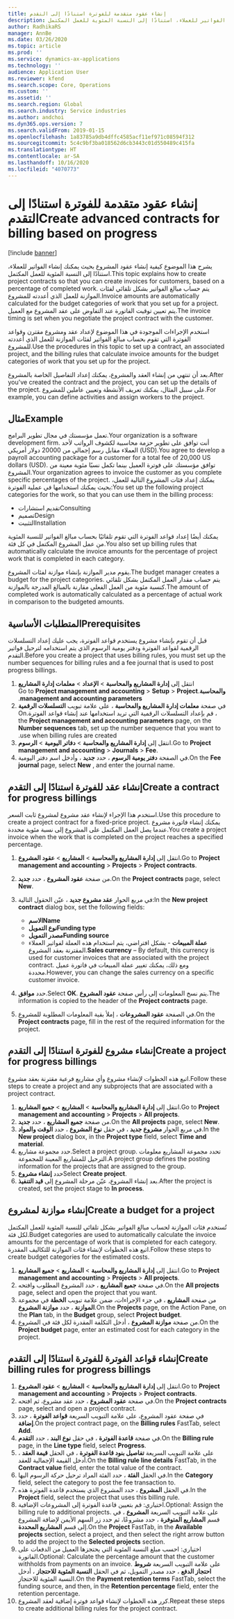```yaml
---
title: إنشاء عقود متقدمة للفوترة استنادًا إلى التقدم
description: يشرح هذا الموضوع كيفية إنشاء عقود المشروع بحيث يمكنك إنشاء الفواتير للعملاء، استنادًا إلى النسبة المئوية للعمل المكتمل.
author: RadhikaRS
manager: AnnBe
ms.date: 03/26/2020
ms.topic: article
ms.prod: ''
ms.service: dynamics-ax-applications
ms.technology: ''
audience: Application User
ms.reviewer: kfend
ms.search.scope: Core, Operations
ms.custom: ''
ms.assetid: ''
ms.search.region: Global
ms.search.industry: Service industries
ms.author: andchoi
ms.dyn365.ops.version: 7
ms.search.validFrom: 2019-01-15
ms.openlocfilehash: 1a83785a9db4dffc4585acf11ef971c08594f312
ms.sourcegitcommit: 5c4c9bf3ba018562d6cb3443c01d550489c415fa
ms.translationtype: HT
ms.contentlocale: ar-SA
ms.lasthandoff: 10/16/2020
ms.locfileid: "4070773"
---
```

# <a name="create-advanced-contracts-for-billing-based-on-progress"></a><span data-ttu-id="12ff3-103">إنشاء عقود متقدمة للفوترة استنادًا إلى التقدم</span><span class="sxs-lookup"><span data-stu-id="12ff3-103">Create advanced contracts for billing based on progress</span></span>
[!include [banner](../includes/banner.md)]

<span data-ttu-id="12ff3-104">يشرح هذا الموضوع كيفية إنشاء عقود المشروع بحيث يمكنك إنشاء الفواتير للعملاء، استنادًا إلى النسبة المئوية للعمل المكتمل.</span><span class="sxs-lookup"><span data-stu-id="12ff3-104">This topic explains how to create project contracts so that you can create invoices for customers, based on a percentage of completed work.</span></span> <span data-ttu-id="12ff3-105">يتم حساب مبالغ الفواتير بشكل تلقائي لفئات الموازنة للعمل الذي أعددته للمشروع.</span><span class="sxs-lookup"><span data-stu-id="12ff3-105">Invoice amounts are automatically calculated for the budget categories of work that you set up for a project.</span></span> <span data-ttu-id="12ff3-106">يتم تعيين توقيت الفاتورة عند التفاوض على عقد المشروع مع العميل.</span><span class="sxs-lookup"><span data-stu-id="12ff3-106">The invoice timing is set when you negotiate the project contract with the customer.</span></span>

<span data-ttu-id="12ff3-107">استخدم الإجراءات الموجودة في هذا الموضوع لإعداد عقد ومشروع مقترن وقواعد الفوترة التي تقوم بحساب مبالغ الفواتير لفئات الموازنة للعمل الذي أعددته للمشروع.</span><span class="sxs-lookup"><span data-stu-id="12ff3-107">Use the procedures in this topic to set up a contract, an associated project, and the billing rules that calculate invoice amounts for the budget categories of work that you set up for the project.</span></span>

<span data-ttu-id="12ff3-108">بعد أن تنتهي من إنشاء العقد والمشروع، يمكنك إعداد التفاصيل الخاصة بالمشروع.</span><span class="sxs-lookup"><span data-stu-id="12ff3-108">After you've created the contract and the project, you can set up the details of the project.</span></span> <span data-ttu-id="12ff3-109">على سبيل المثال، يمكنك تعريف الأنشطة وتعيين عاملين للمشروع.</span><span class="sxs-lookup"><span data-stu-id="12ff3-109">For example, you can define activities and assign workers to the project.</span></span>

## <a name="example"></a><span data-ttu-id="12ff3-110">مثال</span><span class="sxs-lookup"><span data-stu-id="12ff3-110">Example</span></span>

<span data-ttu-id="12ff3-111">تعمل مؤسستك في مجال تطوير البرامج.</span><span class="sxs-lookup"><span data-stu-id="12ff3-111">Your organization is a software development firm.</span></span> <span data-ttu-id="12ff3-112">أنت توافق على تطوير حزمة محاسبية لكشوف الرواتب لأحد العملاء مقابل رسم إجمالي من 20000 دولار أمريكي (USD).</span><span class="sxs-lookup"><span data-stu-id="12ff3-112">You agree to develop a payroll accounting package for a customer for a total fee of 20,000 US dollars (USD).</span></span> <span data-ttu-id="12ff3-113">توافق مؤسستك على فوترة العميل بينما تكمل نسبًا مئوية معينة من المشروع.</span><span class="sxs-lookup"><span data-stu-id="12ff3-113">Your organization agrees to invoice the customer as you complete specific percentages of the project.</span></span> <span data-ttu-id="12ff3-114">يمكنك إعداد فئات المشروع التالية للعمل، بحيث يمكنك استخدامها في عملية الفوترة:</span><span class="sxs-lookup"><span data-stu-id="12ff3-114">You set up the following project categories for the work, so that you can use them in the billing process:</span></span>

- <span data-ttu-id="12ff3-115">تقديم استشارات</span><span class="sxs-lookup"><span data-stu-id="12ff3-115">Consulting</span></span>
- <span data-ttu-id="12ff3-116">تصميم</span><span class="sxs-lookup"><span data-stu-id="12ff3-116">Design</span></span>
- <span data-ttu-id="12ff3-117">التثبيت</span><span class="sxs-lookup"><span data-stu-id="12ff3-117">Installation</span></span>

<span data-ttu-id="12ff3-118">يمكنك أيضًا إعداد قواعد الفوترة التي تقوم تلقائيًا بحساب مبالغ الفواتير للنسبة المئوية من عمل المشروع المكتمل في كل فئة.</span><span class="sxs-lookup"><span data-stu-id="12ff3-118">You also set up billing rules that automatically calculate the invoice amounts for the percentage of project work that is completed in each category.</span></span>

<span data-ttu-id="12ff3-119">يقوم مدير الموازنة بإنشاء موازنة لفئات المشروع.</span><span class="sxs-lookup"><span data-stu-id="12ff3-119">The budget manager creates a budget for the project categories.</span></span> <span data-ttu-id="12ff3-120">يتم حساب مقدار العمل المكتمل بشكل تلقائي كنسبة مئوية من العمل الفعلي مقارنة بالمبالغ المدرجة بالموازنة.</span><span class="sxs-lookup"><span data-stu-id="12ff3-120">The amount of completed work is automatically calculated as a percentage of actual work in comparison to the budgeted amounts.</span></span>

## <a name="prerequisites"></a><span data-ttu-id="12ff3-121">المتطلبات الأساسية</span><span class="sxs-lookup"><span data-stu-id="12ff3-121">Prerequisites</span></span>

<span data-ttu-id="12ff3-122">قبل أن تقوم بإنشاء مشروع يستخدم قواعد الفوترة، يجب عليك إعداد التسلسلات الرقمية لقواعد الفوترة ودفتر يومية الرسوم الذي يتم استخدامه لترحيل فواتير التقدم.</span><span class="sxs-lookup"><span data-stu-id="12ff3-122">Before you create a project that uses billing rules, you must set up the number sequences for billing rules and a fee journal that is used to post progress billings.</span></span>

1. <span data-ttu-id="12ff3-123">انتقل إلى **إدارة المشاريع والمحاسبة** \> **الإعداد** \> **معلمات إدارة المشاريع والمحاسبة‬‏‫**.</span><span class="sxs-lookup"><span data-stu-id="12ff3-123">Go to **Project management and accounting** \> **Setup** \> **Project management and accounting parameters**.</span></span>
2. <span data-ttu-id="12ff3-124">في صفحة **معلمات إدارة المشاريع والمحاسبة‬‏‫** ، على علامة تبويب **التسلسلات الرقمية** ، قم بإعداد التسلسلات الرقمية التي تريد استخدامها عند إنشاء قواعد الفوترة.</span><span class="sxs-lookup"><span data-stu-id="12ff3-124">On the **Project management and accounting parameters** page, on the **Number sequences** tab, set up the number sequence that you want to use when billing rules are created.</span></span>
3. <span data-ttu-id="12ff3-125">انتقل إلى **إدارة المشاريع والمحاسبة** \> **دفاتر اليومية** \> **الرسوم**.</span><span class="sxs-lookup"><span data-stu-id="12ff3-125">Go to **Project management and accounting** \> **Journals** \> **Fee**.</span></span>
4. <span data-ttu-id="12ff3-126">في الصفحة **دفتر يومية الرسوم** ، حدد **جديد** ، وأدخل اسم دفتر اليومية.</span><span class="sxs-lookup"><span data-stu-id="12ff3-126">On the **Fee journal** page, select **New** , and enter the journal name.</span></span>

## <a name="create-a-contract-for-progress-billings"></a><span data-ttu-id="12ff3-127">إنشاء عقد للفوترة استنادًا إلى التقدم‬</span><span class="sxs-lookup"><span data-stu-id="12ff3-127">Create a contract for progress billings</span></span>

<span data-ttu-id="12ff3-128">استخدم هذا الإجراء لإنشاء عقد مشروع لمشروع ثابت السعر.</span><span class="sxs-lookup"><span data-stu-id="12ff3-128">Use this procedure to create a project contract for a fixed-price project.</span></span> <span data-ttu-id="12ff3-129">يمكنك إنشاء فاتورة مشروع عندما يصل العمل المكتمل على المشروع إلى نسبة مئوية محددة.</span><span class="sxs-lookup"><span data-stu-id="12ff3-129">You create a project invoice when the work that is completed on the project reaches a specified percentage.</span></span>

1. <span data-ttu-id="12ff3-130">انتقل إلى **إدارة المشاريع والمحاسبة** \> **المشاريع** \> **عقود المشروع**.</span><span class="sxs-lookup"><span data-stu-id="12ff3-130">Go to **Project management and accounting** \> **Projects** \> **Project contracts**.</span></span>
2. <span data-ttu-id="12ff3-131">من صفحة **عقود المشروع** ، حدد **جديد**.</span><span class="sxs-lookup"><span data-stu-id="12ff3-131">On the **Project contracts** page, select **New**.</span></span>
3. <span data-ttu-id="12ff3-132">في مربع الحوار **عقد مشروع جديد** ، عيّن الحقول التالية:</span><span class="sxs-lookup"><span data-stu-id="12ff3-132">In the **New project contract** dialog box, set the following fields:</span></span>

    - <span data-ttu-id="12ff3-133">**الاسم**</span><span class="sxs-lookup"><span data-stu-id="12ff3-133">**Name**</span></span>
    - <span data-ttu-id="12ff3-134">**نوع التمويل**</span><span class="sxs-lookup"><span data-stu-id="12ff3-134">**Funding type**</span></span>
    - <span data-ttu-id="12ff3-135">**مصدر التمويل**</span><span class="sxs-lookup"><span data-stu-id="12ff3-135">**Funding source**</span></span>
    - <span data-ttu-id="12ff3-136">**عملة المبيعات** - بشكل افتراضي، يتم استخدام هذه العملة لفواتير العملاء المقترنة بعقد المشروع.</span><span class="sxs-lookup"><span data-stu-id="12ff3-136">**Sales currency** – By default, this currency is used for customer invoices that are associated with the project contract.</span></span> <span data-ttu-id="12ff3-137">ومع ذلك، يمكنك تغيير عملة المبيعات في فاتورة عميل محددة.</span><span class="sxs-lookup"><span data-stu-id="12ff3-137">However, you can change the sales currency on a specific customer invoice.</span></span>

4. <span data-ttu-id="12ff3-138">حدد **موافق**.</span><span class="sxs-lookup"><span data-stu-id="12ff3-138">Select **OK**.</span></span> <span data-ttu-id="12ff3-139">يتم نسخ المعلومات إلى رأس صفحة **عقود المشروع**.</span><span class="sxs-lookup"><span data-stu-id="12ff3-139">The information is copied to the header of the **Project contracts** page.</span></span>
5. <span data-ttu-id="12ff3-140">في الصفحة **عقود المشروعات** ، إملأ بقية المعلومات المطلوبة للمشروع.</span><span class="sxs-lookup"><span data-stu-id="12ff3-140">On the **Project contracts** page, fill in the rest of the required information for the project.</span></span>

## <a name="create-a-project-for-progress-billings"></a><span data-ttu-id="12ff3-141">إنشاء مشروع للفوترة استنادًا إلى التقدم‬</span><span class="sxs-lookup"><span data-stu-id="12ff3-141">Create a project for progress billings</span></span>

<span data-ttu-id="12ff3-142">اتبع هذه الخطوات لإنشاء مشروع وأي مشاريع فرعية مقترنة بعقد مشروع.</span><span class="sxs-lookup"><span data-stu-id="12ff3-142">Follow these steps to create a project and any subprojects that are associated with a project contract.</span></span>

1. <span data-ttu-id="12ff3-143">انتقل إلى **إدارة المشاريع والمحاسبة** \> **المشاريع** \> **جميع المشاريع**.</span><span class="sxs-lookup"><span data-stu-id="12ff3-143">Go to **Project management and accounting** \> **Projects** \> **All projects**.</span></span>
2. <span data-ttu-id="12ff3-144">من صفحة **جميع المشاريع** ، حدد **جديد**.</span><span class="sxs-lookup"><span data-stu-id="12ff3-144">On the **All projects** page, select **New**.</span></span>
3. <span data-ttu-id="12ff3-145">في مربع الحوار **مشروع جديد** ، في حقل **نوع المشروع** ، حدد **الوقت والمواد**.</span><span class="sxs-lookup"><span data-stu-id="12ff3-145">In the **New project** dialog box, in the **Project type** field, select **Time and material**.</span></span>
4. <span data-ttu-id="12ff3-146">حدد مجموعة مشاريع.</span><span class="sxs-lookup"><span data-stu-id="12ff3-146">Select a project group.</span></span> <span data-ttu-id="12ff3-147">تحدد مجموعة المشاريع معلومات الترحيل للمشاريع المعينة للمجموعة.</span><span class="sxs-lookup"><span data-stu-id="12ff3-147">A project group defines the posting information for the projects that are assigned to the group.</span></span>
5. <span data-ttu-id="12ff3-148">حدد **إنشاء مشروع**</span><span class="sxs-lookup"><span data-stu-id="12ff3-148">Select **Create project**.</span></span>
6. <span data-ttu-id="12ff3-149">بعد إنشاء المشروع، عيّن مرحلة المشروع إلى **قيد التنفيذ**.</span><span class="sxs-lookup"><span data-stu-id="12ff3-149">After the project is created, set the project stage to **In process**.</span></span>

## <a name="create-a-budget-for-a-project"></a><span data-ttu-id="12ff3-150">إنشاء موازنة لمشروع</span><span class="sxs-lookup"><span data-stu-id="12ff3-150">Create a budget for a project</span></span>

<span data-ttu-id="12ff3-151">تُستخدم فئات الموازنة لحساب مبالغ الفواتير بشكل تلقائي للنسبة المئوية للعمل المكتمل لكل فئة.</span><span class="sxs-lookup"><span data-stu-id="12ff3-151">Budget categories are used to automatically calculate the invoice amounts for the percentage of work that is completed for each category.</span></span> <span data-ttu-id="12ff3-152">اتبع هذه الخطوات لإنشاء فئات الموازنة للتكاليف المقدرة.</span><span class="sxs-lookup"><span data-stu-id="12ff3-152">Follow these steps to create budget categories for the estimated costs.</span></span>

1. <span data-ttu-id="12ff3-153">انتقل إلى **إدارة المشاريع والمحاسبة** \> **المشاريع** \> **جميع المشاريع**.</span><span class="sxs-lookup"><span data-stu-id="12ff3-153">Go to **Project management and accounting** \> **Projects** \> **All projects**.</span></span>
2. <span data-ttu-id="12ff3-154">في صفحة **جميع المشاريع** ، حدد المشروع المطلوب وافتحه.</span><span class="sxs-lookup"><span data-stu-id="12ff3-154">On the **All projects** page, select and open the project that you want.</span></span>
3. <span data-ttu-id="12ff3-155">من صفحة **المشاريع** ، في جزء الإجراءات، ضمن علامة تبويب **الخطة** في مجموعة **الموازنة** ، حدد **موازنة المشروع**.</span><span class="sxs-lookup"><span data-stu-id="12ff3-155">On the **Projects** page, on the Action Pane, on the **Plan** tab, in the **Budget** group, select **Project budget**.</span></span>
4. <span data-ttu-id="12ff3-156">من صفحة **موازنة المشروع** ، أدخل التكلفة المقدرة لكل فئة في المشروع.</span><span class="sxs-lookup"><span data-stu-id="12ff3-156">On the **Project budget** page, enter an estimated cost for each category in the project.</span></span>

## <a name="create-billing-rules-for-progress-billings"></a><span data-ttu-id="12ff3-157">إنشاء قواعد الفوترة للفوترة استنادًا إلى التقدم‬‬</span><span class="sxs-lookup"><span data-stu-id="12ff3-157">Create billing rules for progress billings</span></span>

1. <span data-ttu-id="12ff3-158">انتقل إلى **إدارة المشاريع والمحاسبة** \> **المشاريع** \> **عقود المشروع**.</span><span class="sxs-lookup"><span data-stu-id="12ff3-158">Go to **Project management and accounting** \> **Projects** \> **Project contracts**.</span></span>
2. <span data-ttu-id="12ff3-159">في صفحة **عقود المشروع** ، حدد عقد مشروع، ثم افتحه.</span><span class="sxs-lookup"><span data-stu-id="12ff3-159">On the **Project contracts** page, select and open a project contract.</span></span>
3. <span data-ttu-id="12ff3-160">في صفحة عقود المشروع، على علامة التبويب السريعة **قواعد الفوترة** ، حدد **إضافة**.</span><span class="sxs-lookup"><span data-stu-id="12ff3-160">On the project contract page, on the **Billing rules** FastTab, select **Add**.</span></span>
4. <span data-ttu-id="12ff3-161">في صفحة **قاعدة الفوترة** ، في حقل **نوع البند** ، حدد **التقدم**.</span><span class="sxs-lookup"><span data-stu-id="12ff3-161">On the **Billing rule** page, in the **Line type** field, select **Progress**.</span></span>
5. <span data-ttu-id="12ff3-162">على علامة التبويب السريعة **تفاصيل بنود قاعدة الفوترة** ، في الحقل **قيمة العقد** ، أدخل القيمة الإجمالية للعقد.</span><span class="sxs-lookup"><span data-stu-id="12ff3-162">On the **Billing rule line details** FastTab, in the **Contract value** field, enter the total value of the contract.</span></span>
6. <span data-ttu-id="12ff3-163">في الحقل **الفئة** ، حدد الفئة المراد ترحيل حركة الرسوم اليها.</span><span class="sxs-lookup"><span data-stu-id="12ff3-163">In the **Category** field, select the category to post the fee transaction to.</span></span>
7. <span data-ttu-id="12ff3-164">في الحقل **المشروع** ، حدد المشروع الذي يستخدم قاعدة الفوترة هذه.</span><span class="sxs-lookup"><span data-stu-id="12ff3-164">In the **Project** field, select the project that uses this billing rule.</span></span>
8. <span data-ttu-id="12ff3-165">اختياري: قم بتعيين قاعدة الفوترة إلى المشروعات الإضافية.</span><span class="sxs-lookup"><span data-stu-id="12ff3-165">Optional: Assign the billing rule to additional projects.</span></span> <span data-ttu-id="12ff3-166">على علامة التبويب السريعة **المشروع** ، في قسم **المشاريع المتوفرة** ، حدد مشروعًا، ثم حدد زر السهم الأيمن لإضافة المشروع إلى قسم **المشاريع المحددة**.</span><span class="sxs-lookup"><span data-stu-id="12ff3-166">On the **Project** FastTab, in the **Available projects** section, select a project, and then select the right arrow button to add the project to the **Selected projects** section.</span></span>
9. <span data-ttu-id="12ff3-167">اختياري: احسب مبلغ النسبة المئوية التي يحتجزها العميل من الدفعات على الفاتورة.</span><span class="sxs-lookup"><span data-stu-id="12ff3-167">Optional: Calculate the percentage amount that the customer withholds from payments on an invoice.</span></span> <span data-ttu-id="12ff3-168">على علامة التبويب السريعة **شروط احتجاز الدفع** ، حدد مصدر التمويل، ثم في الحقل **النسبة المئوية للاحتجاز** ، أدخل النسبة المئوية للاحتجاز.</span><span class="sxs-lookup"><span data-stu-id="12ff3-168">On the **Payment retention terms** FastTab, select the funding source, and then, in the **Retention percentage** field, enter the retention percentage.</span></span>
10. <span data-ttu-id="12ff3-169">كرر هذه الخطوات لإنشاء قواعد فوترة إضافية لعقد المشروع.</span><span class="sxs-lookup"><span data-stu-id="12ff3-169">Repeat these steps to create additional billing rules for the project contract.</span></span>
